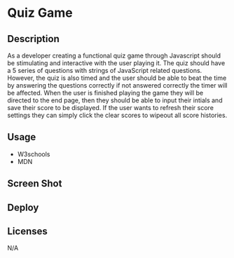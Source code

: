 # Quiz Game

## Description
As a developer creating a functional quiz game through Javascript should be stimulating and interactive with the user playing it. The quiz should have a 5 series of questions with strings of JavaScript related questions. However, the quiz is also timed and the user should be able to beat the time by answering the questions correctly if not answered correctly the timer will be affected. When the user is finished playing the game they will be directed to the end page, then they should be able to input their intials and save their score to be displayed. If the user wants to refresh their score settings they can simply click the clear scores to wipeout all score histories. 

## Usage
- W3schools
- MDN

## Screen Shot

## Deploy

## Licenses
N/A
